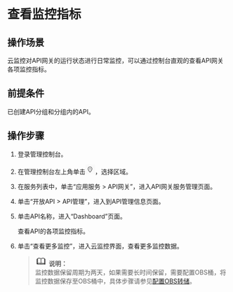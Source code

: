 # 查看监控指标<a name="ZH-CN_TOPIC_0106543507"></a>

## 操作场景<a name="section6195115717201"></a>

云监控对API网关的运行状态进行日常监控，可以通过控制台直观的查看API网关各项监控指标。

## 前提条件<a name="section375091112115"></a>

已创建API分组和分组内的API。

## 操作步骤<a name="section7279998213"></a>

1.  登录管理控制台。
2.  在管理控制台左上角单击![](figures/icon-region.png)，选择区域。
3.  在服务列表中，单击“应用服务 \> API网关”，进入API网关服务管理页面。
4.  单击“开放API \> API管理”，进入到API管理信息页面。
5.  单击API名称，进入“Dashboard”页面。

    查看API的各项监控指标。

6.  单击“查看更多监控”，进入云监控界面，查看更多监控数据。

    >![](public_sys-resources/icon-note.gif) **说明：**   
    >监控数据保留周期为两天，如果需要长时间保留，需要配置OBS桶，将监控数据保存至OBS桶中，具体步骤请参见[配置OBS转储](https://support.huaweicloud.com/usermanual-ces/zh-cn_topic_0084931808.html)。  


